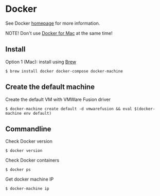 # Docker

See Docker [homepage](https://www.docker.com/) for more information.

NOTE! Don't use [Docker for Mac](docker_for_mac.md) at the same time!

## Install

Option 1 (Mac): install using [Brew](brew.md)

```
$ brew install docker docker-compose docker-machine
```

## Create the default machine

Create the default VM with VMWare Fusion driver

```
$ docker-machine create default -d vmwarefusion && eval $(docker-machine env default)
```

## Commandline

Check Docker version

```
$ docker version
```

Check Docker containers

```
$ docker ps
```

Get docker machine IP

```
$ docker-machine ip
```
